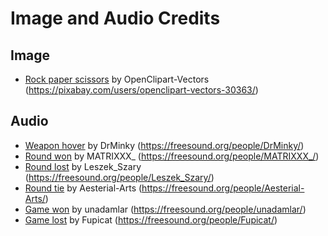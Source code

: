 # Image and Audio Credits

## Image
- [Rock paper scissors](https://pixabay.com/vectors/fingers-fist-hands-paper-rock-149295/) by OpenClipart-Vectors (https://pixabay.com/users/openclipart-vectors-30363/)

## Audio
- [Weapon hover](https://freesound.org/people/DrMinky/sounds/166186/) by DrMinky (https://freesound.org/people/DrMinky/)
- [Round won](https://freesound.org/people/MATRIXXX_/sounds/441415/) by MATRIXXX_ (https://freesound.org/people/MATRIXXX_/)
- [Round lost](https://freesound.org/people/Leszek_Szary/sounds/173958/) by Leszek_Szary (https://freesound.org/people/Leszek_Szary/)
- [Round tie](https://freesound.org/people/Aesterial-Arts/sounds/633852/) by Aesterial-Arts (https://freesound.org/people/Aesterial-Arts/)
- [Game won](https://freesound.org/people/unadamlar/sounds/341985/) by unadamlar (https://freesound.org/people/unadamlar/)
- [Game lost](https://freesound.org/people/Fupicat/sounds/538151/) by Fupicat (https://freesound.org/people/Fupicat/)